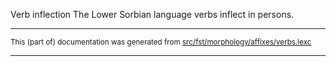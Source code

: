 Verb inflection
The Lower Sorbian language verbs inflect in persons.

* * *

<small>This (part of) documentation was generated from [src/fst/morphology/affixes/verbs.lexc](https://github.com/giellalt/lang-dsb/blob/main/src/fst/morphology/affixes/verbs.lexc)</small>

---

